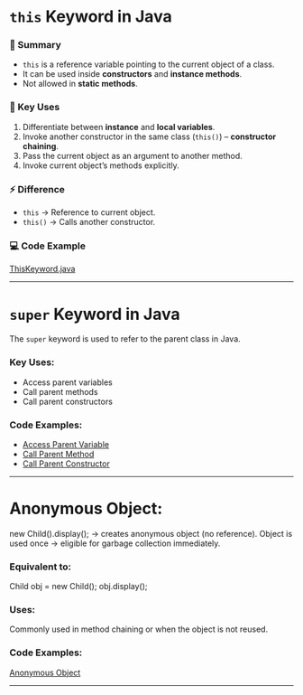 # `this` Keyword in Java  

### 📖 Summary  
- `this` is a reference variable pointing to the current object of a class.  
- It can be used inside **constructors** and **instance methods**.  
- Not allowed in **static methods**.  

### 🔑 Key Uses
1. Differentiate between **instance** and **local variables**.  
2. Invoke another constructor in the same class (`this()`) – **constructor chaining**.  
3. Pass the current object as an argument to another method.  
4. Invoke current object’s methods explicitly.  

### ⚡ Difference
- `this` → Reference to current object.  
- `this()` → Calls another constructor.  

### 💻 Code Example
[ThisKeyword.java](ThisKeyword.java)

---
# `super` Keyword in Java

The `super` keyword is used to refer to the parent class in Java.

### Key Uses:
- Access parent variables
- Call parent methods
- Call parent constructors

### Code Examples:
- [Access Parent Variable](SuperVariable.java)
- [Call Parent Method](SuperMethod.java)
- [Call Parent Constructor](SuperConstructor.java)
  
---
# Anonymous Object:
new Child().display(); → creates anonymous object (no reference).
Object is used once → eligible for garbage collection immediately.

### Equivalent to:
Child obj = new Child();
obj.display();

### Uses:
Commonly used in method chaining or when the object is not reused.

### Code Examples:
[Anonymous Object](AnonymousObject.java)

---

